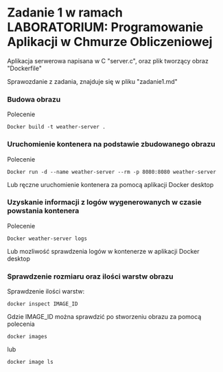 # Zadanie 1 w ramach LABORATORIUM: Programowanie Aplikacji w Chmurze Obliczeniowej

Aplikacja serwerowa napisana w C "server.c", oraz plik tworzący obraz "Dockerfile"

Sprawozdanie z zadania, znajduje się w pliku "zadanie1.md"

### Budowa obrazu

Polecenie

```
Docker build -t weather-server .
```

### Uruchomienie kontenera na podstawie zbudowanego obrazu

Polecenie

```
Docker run -d --name weather-server --rm -p 8080:8080 weather-server
```

Lub ręczne uruchomienie kontenera za pomocą aplikacji Docker desktop 

### Uzyskanie informacji z logów wygenerowanych w czasie powstania kontenera

Polecenie

``` 
Docker weather-server logs 
```

Lub mozliwość sprawdzenia logów w kontenerze w aplikacji Docker desktop

### Sprawdzenie rozmiaru oraz ilości warstw obrazu

Sprawdzenie ilości warstw:

```
docker inspect IMAGE_ID
```

Gdzie IMAGE_ID można sprawdzić po stworzeniu obrazu za pomocą polecenia

``` 
docker images 
```
 lub 
``` 
docker image ls 
```
